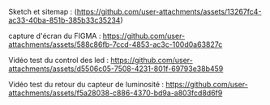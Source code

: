 Sketch et sitemap : 
(https://github.com/user-attachments/assets/13267fc4-ac33-40ba-851b-385b33c35234)

capture d'écran du FIGMA : 
https://github.com/user-attachments/assets/588c86fb-7ccd-4853-ac3c-100d0a63827c


Vidéo test du control des led :
https://github.com/user-attachments/assets/d5506c05-7508-4231-801f-69793e38b459

Vidéo test du retour du capteur de luminosité :
https://github.com/user-attachments/assets/f5a28038-c886-4370-bd9a-a803fcd8d6f9
